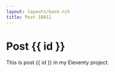 ```yaml
---
layout: layouts/base.njk
title: Post 10811
---
```


# Post {{ id }}

This is post {{ id }} in my Eleventy project.
